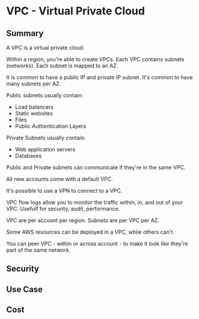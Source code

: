 # VPC - Virtual Private Cloud

## Summary

A VPC is a virtual private cloud.

Within a region, you're able to create VPCs. Each VPC contains subnets (networks). Each subnet is mapped to an AZ.

It is common to have a public IP and private IP subnet. It's common to have many subnets per AZ.

Public subnets usually contain:

- Load balancers
- Static websites
- Files
- Public Authentication Layers

Private Subnets usually contain:

- Web application servers
- Databases

Public and Private subnets can communicate if they're in the same VPC.

All new accounts come with a default VPC.

It's possible to use a VPN to connect to a VPC.

VPC flow logs allow you to monitor the traffic within, in, and out of your VPC. Usefulf for security, audit, performance.

VPC are per account per region. Subnets are per VPC per AZ.

Some AWS resources can be deployed in a VPC, while others can't.

You can peer VPC - within or across account - to make it look like they're part of the same network.

## Security

## Use Case

## Cost
